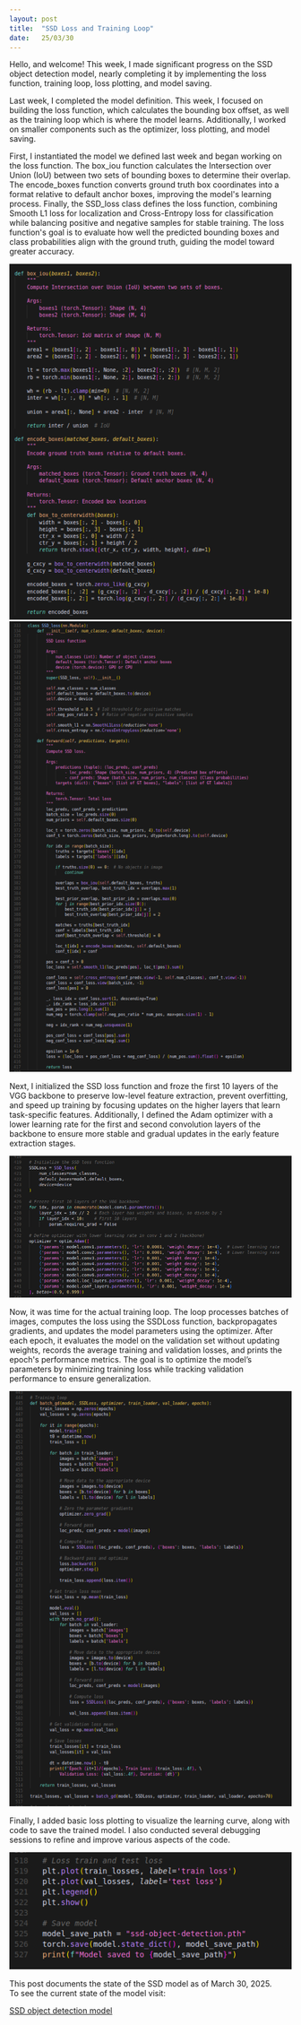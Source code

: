 ```yaml
---
layout: post
title:  "SSD Loss and Training Loop"
date:   25/03/30
---
```


<p class="intro"><span class="dropcap">H</span>ello, and welcome! This week, I made significant progress on the SSD object detection model, nearly completing it by implementing the loss function, training loop, loss plotting, and model saving.</p>

Last week, I completed the model definition. This week, I focused on building the loss function, which calculates the bounding box offset, as well as the training loop which is where the model learns. Additionally, I worked on smaller components such as the optimizer, loss plotting, and model saving.

First, I instantiated the model we defined last week and began working on the loss function. The box_iou function calculates the Intersection over Union (IoU) between two sets of bounding boxes to determine their overlap. The encode_boxes function converts ground truth box coordinates into a format relative to default anchor boxes, improving the model's learning process. Finally, the SSD_loss class defines the loss function, combining Smooth L1 loss for localization and Cross-Entropy loss for classification while balancing positive and negative samples for stable training. The loss function's goal is to evaluate how well the predicted bounding boxes and class probabilities align with the ground truth, guiding the model toward greater accuracy.

<img src="/assets/img/ssd/box-iou-encoder.jpg" alt=""><br>
<img src="/assets/img/ssd/SSD-loss.jpg" alt=""><br>

Next, I initialized the SSD loss function and froze the first 10 layers of the VGG backbone to preserve low-level feature extraction, prevent overfitting, and speed up training by focusing updates on the higher layers that learn task-specific features. Additionally, I defined the Adam optimizer with a lower learning rate for the first and second convolution layers of the backbone to ensure more stable and gradual updates in the early feature extraction stages.

<img src="/assets/img/ssd/SSD-freezing-layers-and-optimizer.jpg" alt=""><br>

Now, it was time for the actual training loop. The loop processes batches of images, computes the loss using the SSDLoss function, backpropagates gradients, and updates the model parameters using the optimizer. After each epoch, it evaluates the model on the validation set without updating weights, records the average training and validation losses, and prints the epoch's performance metrics. The goal is to optimize the model’s parameters by minimizing training loss while tracking validation performance to ensure generalization.

<img src="/assets/img/ssd/SSD-training-loop.jpg" alt=""><br>

Finally, I added basic loss plotting to visualize the learning curve, along with code to save the trained model. I also conducted several debugging sessions to refine and improve various aspects of the code.

<img src="/assets/img/ssd/SSD-loss-plotting-and-model-saving.jpg" alt=""><br>

This post documents the state of the SSD model as of March 30, 2025.<br>
To see the current state of the model visit:

<a href="https://github.com/adrirubio/ml-rover/blob/main/ssd/ssd-object-detection.py">SSD object detection model</a>
